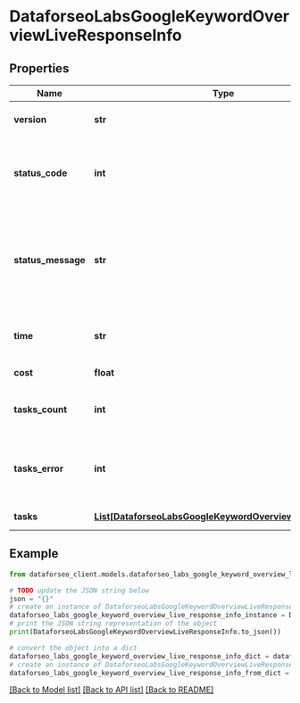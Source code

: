 # DataforseoLabsGoogleKeywordOverviewLiveResponseInfo


## Properties

Name | Type | Description | Notes
------------ | ------------- | ------------- | -------------
**version** | **str** | the current version of the API | [optional] 
**status_code** | **int** | general status code you can find the full list of the response codes here | [optional] 
**status_message** | **str** | general informational message you can find the full list of general informational messages here | [optional] 
**time** | **str** | total execution time, seconds | [optional] 
**cost** | **float** | total tasks cost, USD | [optional] 
**tasks_count** | **int** | the number of tasks in the tasks array | [optional] 
**tasks_error** | **int** | the number of tasks in the tasks array returned with an error | [optional] 
**tasks** | [**List[DataforseoLabsGoogleKeywordOverviewLiveTaskInfo]**](DataforseoLabsGoogleKeywordOverviewLiveTaskInfo.md) | array of tasks | [optional] 

## Example

```python
from dataforseo_client.models.dataforseo_labs_google_keyword_overview_live_response_info import DataforseoLabsGoogleKeywordOverviewLiveResponseInfo

# TODO update the JSON string below
json = "{}"
# create an instance of DataforseoLabsGoogleKeywordOverviewLiveResponseInfo from a JSON string
dataforseo_labs_google_keyword_overview_live_response_info_instance = DataforseoLabsGoogleKeywordOverviewLiveResponseInfo.from_json(json)
# print the JSON string representation of the object
print(DataforseoLabsGoogleKeywordOverviewLiveResponseInfo.to_json())

# convert the object into a dict
dataforseo_labs_google_keyword_overview_live_response_info_dict = dataforseo_labs_google_keyword_overview_live_response_info_instance.to_dict()
# create an instance of DataforseoLabsGoogleKeywordOverviewLiveResponseInfo from a dict
dataforseo_labs_google_keyword_overview_live_response_info_from_dict = DataforseoLabsGoogleKeywordOverviewLiveResponseInfo.from_dict(dataforseo_labs_google_keyword_overview_live_response_info_dict)
```
[[Back to Model list]](../README.md#documentation-for-models) [[Back to API list]](../README.md#documentation-for-api-endpoints) [[Back to README]](../README.md)


